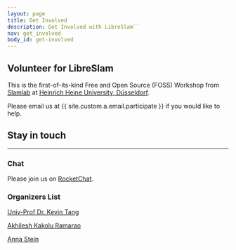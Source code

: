 ```yaml
---
layout: page
title: Get Involved
description: Get Involved with LibreSlam``
nav: get_involved
body_id: get-involved
---
```


<div class="row"><div class="col-md-8" markdown="1">

## Volunteer for LibreSlam


This is the first-of-its-kind Free and Open Source (FOSS) Workshop from [Slamlab](https://slam.phil.hhu.de) at [Heinrich Heine University, Düsseldorf](https://hhu.de). 

Please email us at {{ site.custom.a.email.participate }} if you would like to help.

</div><div class="col-md-4" markdown="1">

## Stay in touch

---

### Chat

Please join us on [RocketChat](/libreslam/meet).

### Organizers List

[Univ-Prof Dr. Kevin Tang](https://slam.phil.hhu.de/authors/kevin/)

[Akhilesh Kakolu Ramarao](https://slam.phil.hhu.de/authors/akhilesh/)

[Anna Stein](https://slam.phil.hhu.de/authors/anna/)


</div></div>
